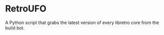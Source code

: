 # RetroUFO
A Python script that grabs the latest version of every libretro core from the build bot.
